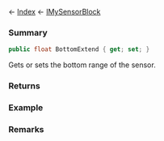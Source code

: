← [Index](Api-Index) ← [IMySensorBlock](Sandbox.ModAPI.Ingame.IMySensorBlock)

### Summary

```csharp
public float BottomExtend { get; set; }
```

Gets or sets the bottom range of the sensor.

### Returns

### Example

### Remarks

